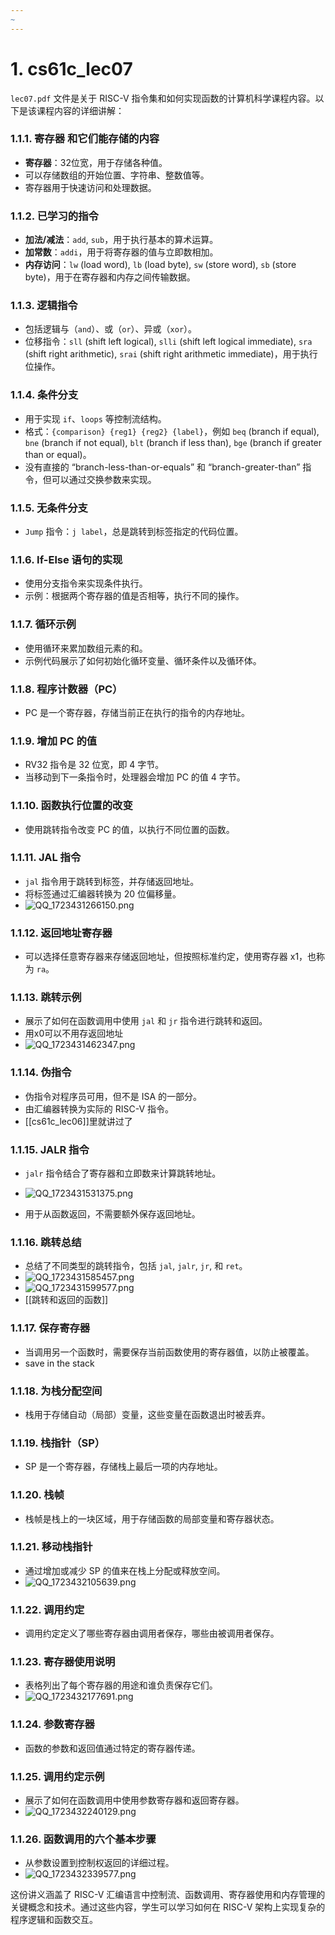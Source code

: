 ```yaml
---
~
---
```

# 1. cs61c_lec07
`lec07.pdf` 文件是关于 RISC-V 指令集和如何实现函数的计算机科学课程内容。以下是该课程内容的详细讲解：

### 1.1.1. 寄存器 和它们能存储的内容
- **寄存器**：32位宽，用于存储各种值。
- 可以存储数组的开始位置、字符串、整数值等。
- 寄存器用于快速访问和处理数据。

### 1.1.2. 已学习的指令
- **加法/减法**：`add`, `sub`，用于执行基本的算术运算。
- **加常数**：`addi`，用于将寄存器的值与立即数相加。
- **内存访问**：`lw` (load word), `lb` (load byte), `sw` (store word), `sb` (store byte)，用于在寄存器和内存之间传输数据。

### 1.1.3. 逻辑指令
- 包括逻辑与（`and`）、或（`or`）、异或（`xor`）。
- 位移指令：`sll` (shift left logical), `slli` (shift left logical immediate), `sra` (shift right arithmetic), `srai` (shift right arithmetic immediate)，用于执行位操作。

### 1.1.4. 条件分支
- 用于实现 `if`、`loops` 等控制流结构。
- 格式：`{comparison} {reg1} {reg2} {label}`，例如 `beq` (branch if equal), `bne` (branch if not equal), `blt` (branch if less than), `bge` (branch if greater than or equal)。
- 没有直接的 “branch-less-than-or-equals” 和 “branch-greater-than” 指令，但可以通过交换参数来实现。

### 1.1.5. 无条件分支
- `Jump` 指令：`j label`，总是跳转到标签指定的代码位置。

### 1.1.6. If-Else 语句的实现
- 使用分支指令来实现条件执行。
- 示例：根据两个寄存器的值是否相等，执行不同的操作。

### 1.1.7. 循环示例
- 使用循环来累加数组元素的和。
- 示例代码展示了如何初始化循环变量、循环条件以及循环体。

### 1.1.8. 程序计数器（PC）
- PC 是一个寄存器，存储当前正在执行的指令的内存地址。

### 1.1.9. 增加 PC 的值
- RV32 指令是 32 位宽，即 4 字节。
- 当移动到下一条指令时，处理器会增加 PC 的值 4 字节。

### 1.1.10. 函数执行位置的改变
- 使用跳转指令改变 PC 的值，以执行不同位置的函数。

### 1.1.11. JAL 指令
- `jal` 指令用于跳转到标签，并存储返回地址。
- 将标签通过汇编器转换为 20 位偏移量。
- ![QQ_1723431266150.png](https://cdn.jsdelivr.net/gh/WncFht/picture/202408121054698.png)


### 1.1.12. 返回地址寄存器
- 可以选择任意寄存器来存储返回地址，但按照标准约定，使用寄存器 x1，也称为 `ra`。

### 1.1.13. 跳转示例
- 展示了如何在函数调用中使用 `jal` 和 `jr` 指令进行跳转和返回。
- 用x0可以不用存返回地址
- ![QQ_1723431462347.png](https://cdn.jsdelivr.net/gh/WncFht/picture/202408121057402.png)


### 1.1.14. 伪指令
- 伪指令对程序员可用，但不是 ISA 的一部分。
- 由汇编器转换为实际的 RISC-V 指令。
- [[cs61c_lec06]]里就讲过了

### 1.1.15. JALR 指令
- `jalr` 指令结合了寄存器和立即数来计算跳转地址。
- ![QQ_1723431531375.png](https://cdn.jsdelivr.net/gh/WncFht/picture/202408121058912.png)

- 用于从函数返回，不需要额外保存返回地址。

### 1.1.16. 跳转总结
- 总结了不同类型的跳转指令，包括 `jal`, `jalr`, `jr`, 和 `ret`。
- ![QQ_1723431585457.png](https://cdn.jsdelivr.net/gh/WncFht/picture/202408121059044.png)
- ![QQ_1723431599577.png](https://cdn.jsdelivr.net/gh/WncFht/picture/202408121100656.png)
- [[跳转和返回的函数]]



### 1.1.17. 保存寄存器
- 当调用另一个函数时，需要保存当前函数使用的寄存器值，以防止被覆盖。
- save in the stack

### 1.1.18. 为栈分配空间
- 栈用于存储自动（局部）变量，这些变量在函数退出时被丢弃。

### 1.1.19. 栈指针（SP）
- SP 是一个寄存器，存储栈上最后一项的内存地址。

### 1.1.20. 栈帧
- 栈帧是栈上的一块区域，用于存储函数的局部变量和寄存器状态。

### 1.1.21. 移动栈指针
- 通过增加或减少 SP 的值来在栈上分配或释放空间。
- ![QQ_1723432105639.png](https://cdn.jsdelivr.net/gh/WncFht/picture/202408121108171.png)


### 1.1.22. 调用约定
- 调用约定定义了哪些寄存器由调用者保存，哪些由被调用者保存。

### 1.1.23. 寄存器使用说明
- 表格列出了每个寄存器的用途和谁负责保存它们。
- ![QQ_1723432177691.png](https://cdn.jsdelivr.net/gh/WncFht/picture/202408121109361.png)


### 1.1.24. 参数寄存器
- 函数的参数和返回值通过特定的寄存器传递。

### 1.1.25. 调用约定示例
- 展示了如何在函数调用中使用参数寄存器和返回寄存器。
- ![QQ_1723432240129.png](https://cdn.jsdelivr.net/gh/WncFht/picture/202408121110137.png)


### 1.1.26. 函数调用的六个基本步骤
- 从参数设置到控制权返回的详细过程。
- ![QQ_1723432339577.png](https://cdn.jsdelivr.net/gh/WncFht/picture/202408121112112.png)


这份讲义涵盖了 RISC-V 汇编语言中控制流、函数调用、寄存器使用和内存管理的关键概念和技术。通过这些内容，学生可以学习如何在 RISC-V 架构上实现复杂的程序逻辑和函数交互。